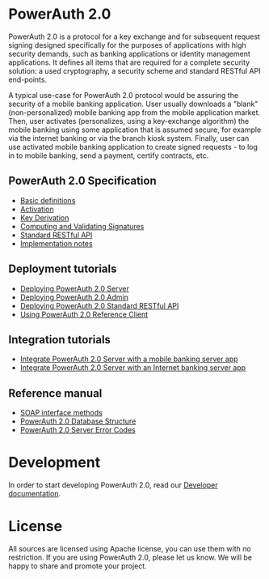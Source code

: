 # PowerAuth 2.0

PowerAuth 2.0 is a protocol for a key exchange and for subsequent request signing designed specifically for the purposes of applications with high security demands, such as banking applications or identity management applications. It defines all items that are required for a complete security solution: a used cryptography, a security scheme and standard RESTful API end-points.

A typical use-case for PowerAuth 2.0 protocol would be assuring the security of a mobile banking application. User usually downloads a "blank" (non-personalized) mobile banking app from the mobile application market. Then, user activates (personalizes, using a key-exchange algorithm) the mobile banking using some application that is assumed secure, for example via the internet banking or via the branch kiosk system. Finally, user can use activated mobile banking application to create signed requests - to log in to mobile banking, send a payment, certify contracts, etc.

## PowerAuth 2.0 Specification

- [Basic definitions](https://github.com/lime-company/lime-security-powerauth/blob/master/powerauth-docs/source/definitions.md)
- [Activation](https://github.com/lime-company/lime-security-powerauth/blob/master/powerauth-docs/source/activation.md)
- [Key Derivation](https://github.com/lime-company/lime-security-powerauth/blob/master/powerauth-docs/source/key-derivation.md)
- [Computing and Validating Signatures](https://github.com/lime-company/lime-security-powerauth/blob/master/powerauth-docs/source/signatures.md)
- [Standard RESTful API](https://github.com/lime-company/lime-security-powerauth/blob/master/powerauth-docs/source/api.md)
- [Implementation notes](https://github.com/lime-company/lime-security-powerauth/blob/master/powerauth-docs/source/notes.md)


## Deployment tutorials

- [Deploying PowerAuth 2.0 Server](https://github.com/lime-company/lime-security-powerauth/blob/master/powerauth-docs/source/tutorial/deployment.md)
- [Deploying PowerAuth 2.0 Admin](https://github.com/lime-company/lime-security-powerauth/blob/master/powerauth-docs/source/tutorial/deployment-admin.md)
- [Deploying PowerAuth 2.0 Standard RESTful API](https://github.com/lime-company/lime-security-powerauth/blob/master/powerauth-docs/source/tutorial/deployment-rest-api.md)
- [Using PowerAuth 2.0 Reference Client](https://github.com/lime-company/lime-security-powerauth/blob/master/powerauth-docs/source/tutorial/console-client-app.md)

## Integration tutorials

- [Integrate PowerAuth 2.0 Server with a mobile banking server app](https://github.com/lime-company/lime-security-powerauth/blob/master/powerauth-docs/source/tutorial/mobile-api.md)
- [Integrate PowerAuth 2.0 Server with an Internet banking server app](https://github.com/lime-company/lime-security-powerauth/blob/master/powerauth-docs/source/tutorial/internet-banking.md)

## Reference manual

- [SOAP interface methods](https://github.com/lime-company/lime-security-powerauth/blob/master/powerauth-docs/source/reference/soap.md)
- [PowerAuth 2.0 Database Structure](https://github.com/lime-company/lime-security-powerauth/blob/master/powerauth-docs/source/reference/database.md)
- [PowerAuth 2.0 Server Error Codes](https://github.com/lime-company/lime-security-powerauth/blob/master/powerauth-docs/source/reference/errors.md)

# Development

In order to start developing PowerAuth 2.0, read our [Developer documentation](https://github.com/lime-company/lime-security-powerauth/blob/master/powerauth-docs/source/development.md).

# License

All sources are licensed using Apache license, you can use them with no restriction. If you are using PowerAuth 2.0, please let us know. We will be happy to share and promote your project.
